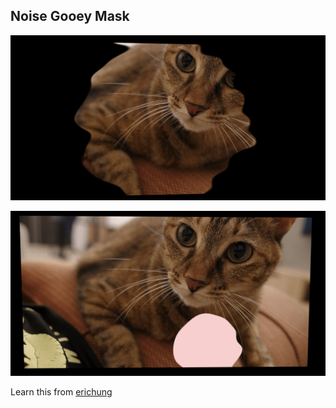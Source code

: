 ## Noise Gooey Mask

![ss1](https://github.com/latteouka/three-noisegooey/blob/main/public/img/ss1.png)

![ss2](https://github.com/latteouka/three-noisegooey/blob/main/public/img/ss2.png)

Learn this from [erichung](https://www.ericchung.dev/posts/webgl-blobs)
